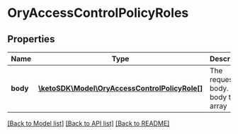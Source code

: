 # OryAccessControlPolicyRoles

## Properties
Name | Type | Description | Notes
------------ | ------------- | ------------- | -------------
**body** | [**\ketoSDK\Model\OryAccessControlPolicyRole[]**](OryAccessControlPolicyRole.md) | The request body.  in: body type: array | [optional] 

[[Back to Model list]](../README.md#documentation-for-models) [[Back to API list]](../README.md#documentation-for-api-endpoints) [[Back to README]](../README.md)


